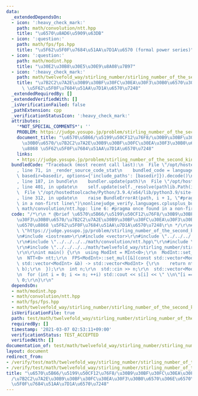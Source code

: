 ```yaml
---
data:
  _extendedDependsOn:
  - icon: ':heavy_check_mark:'
    path: math/convolution/ntt.hpp
    title: "\u6570\u8AD6\u5909\u63DB"
  - icon: ':question:'
    path: math/fps/fps.hpp
    title: "\u5F62\u5F0F\u7684\u51AA\u7D1A\u6570 (formal power series)"
  - icon: ':question:'
    path: math/modint.hpp
    title: "\u30E2\u30B8\u30E5\u30E9\u8A08\u7B97"
  - icon: ':heavy_check_mark:'
    path: math/twelvefold_way/stirling_number/stirling_number_of_the_second_kind_init_with_fps.hpp
    title: "\u7B2C2\u7A2E\u30B9\u30BF\u30FC\u30EA\u30F3\u30B0\u6570\u306E\u6570\u8868\
      \ \u5F62\u5F0F\u7684\u51AA\u7D1A\u6570\u7248"
  _extendedRequiredBy: []
  _extendedVerifiedWith: []
  _isVerificationFailed: false
  _pathExtension: cpp
  _verificationStatusIcon: ':heavy_check_mark:'
  attributes:
    '*NOT_SPECIAL_COMMENTS*': ''
    PROBLEM: https://judge.yosupo.jp/problem/stirling_number_of_the_second_kind
    document_title: "\u6570\u5B66/\u5199\u50CF12\u76F8/\u30B9\u30BF\u30FC\u30EA\u30F3\
      \u30B0\u6570/\u7B2C2\u7A2E\u30B9\u30BF\u30FC\u30EA\u30F3\u30B0\u6570\u306E\u6570\
      \u8868 \u5F62\u5F0F\u7684\u51AA\u7D1A\u6570\u7248"
    links:
    - https://judge.yosupo.jp/problem/stirling_number_of_the_second_kind
  bundledCode: "Traceback (most recent call last):\n  File \"/opt/hostedtoolcache/Python/3.9.4/x64/lib/python3.9/site-packages/onlinejudge_verify/documentation/build.py\"\
    , line 71, in _render_source_code_stat\n    bundled_code = language.bundle(stat.path,\
    \ basedir=basedir, options={'include_paths': [basedir]}).decode()\n  File \"/opt/hostedtoolcache/Python/3.9.4/x64/lib/python3.9/site-packages/onlinejudge_verify/languages/cplusplus.py\"\
    , line 187, in bundle\n    bundler.update(path)\n  File \"/opt/hostedtoolcache/Python/3.9.4/x64/lib/python3.9/site-packages/onlinejudge_verify/languages/cplusplus_bundle.py\"\
    , line 401, in update\n    self.update(self._resolve(pathlib.Path(included), included_from=path))\n\
    \  File \"/opt/hostedtoolcache/Python/3.9.4/x64/lib/python3.9/site-packages/onlinejudge_verify/languages/cplusplus_bundle.py\"\
    , line 312, in update\n    raise BundleErrorAt(path, i + 1, \"#pragma once found\
    \ in a non-first line\")\nonlinejudge_verify.languages.cplusplus_bundle.BundleErrorAt:\
    \ math/convolution/ntt.hpp: line 6: #pragma once found in a non-first line\n"
  code: "/*\r\n * @brief \u6570\u5B66/\u5199\u50CF12\u76F8/\u30B9\u30BF\u30FC\u30EA\
    \u30F3\u30B0\u6570/\u7B2C2\u7A2E\u30B9\u30BF\u30FC\u30EA\u30F3\u30B0\u6570\u306E\
    \u6570\u8868 \u5F62\u5F0F\u7684\u51AA\u7D1A\u6570\u7248\r\n */\r\n#define PROBLEM\
    \ \"https://judge.yosupo.jp/problem/stirling_number_of_the_second_kind\"\r\n\r\
    \n#include <iostream>\r\n#include <vector>\r\n#include \"../../../../math/modint.hpp\"\
    \r\n#include \"../../../../math/convolution/ntt.hpp\"\r\n#include \"../../../../math/fps/fps.hpp\"\
    \r\n#include \"../../../../math/twelvefold_way/stirling_number/stirling_number_of_the_second_kind_init_with_fps.hpp\"\
    \r\n\r\nint main() {\r\n  using ModInt = MInt<0>;\r\n  ModInt::set_mod(998244353);\r\
    \n  NTT<0> ntt;\r\n  FPS<ModInt>::set_mul([&](const std::vector<ModInt> &a, const\
    \ std::vector<ModInt> &b) -> std::vector<ModInt> {\r\n    return ntt.convolution(a,\
    \ b);\r\n  });\r\n  int n;\r\n  std::cin >> n;\r\n  std::vector<ModInt> s = stirling_number_of_the_second_kind_init_with_fps<0>(n);\r\
    \n  for (int i = 0; i <= n; ++i) std::cout << s[i] << \" \\n\"[i == n];\r\n  return\
    \ 0;\r\n}\r\n"
  dependsOn:
  - math/modint.hpp
  - math/convolution/ntt.hpp
  - math/fps/fps.hpp
  - math/twelvefold_way/stirling_number/stirling_number_of_the_second_kind_init_with_fps.hpp
  isVerificationFile: true
  path: test/math/twelvefold_way/stirling_number/stirling_number_of_the_second_kind_init_with_fps.test.cpp
  requiredBy: []
  timestamp: '2021-03-07 02:53:11+09:00'
  verificationStatus: TEST_ACCEPTED
  verifiedWith: []
documentation_of: test/math/twelvefold_way/stirling_number/stirling_number_of_the_second_kind_init_with_fps.test.cpp
layout: document
redirect_from:
- /verify/test/math/twelvefold_way/stirling_number/stirling_number_of_the_second_kind_init_with_fps.test.cpp
- /verify/test/math/twelvefold_way/stirling_number/stirling_number_of_the_second_kind_init_with_fps.test.cpp.html
title: "\u6570\u5B66/\u5199\u50CF12\u76F8/\u30B9\u30BF\u30FC\u30EA\u30F3\u30B0\u6570\
  /\u7B2C2\u7A2E\u30B9\u30BF\u30FC\u30EA\u30F3\u30B0\u6570\u306E\u6570\u8868 \u5F62\
  \u5F0F\u7684\u51AA\u7D1A\u6570\u7248"
---
```

